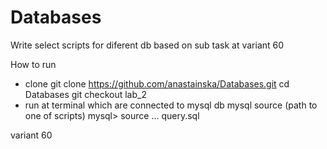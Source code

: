 # Databases
Write select scripts for diferent db based on sub task at variant 60

How to run
- clone
git clone https://github.com/anastainska/Databases.git
cd Databases
git checkout lab_2
- run at terminal which are connected to mysql db mysql source (path to one of scripts)
mysql>  source ... query.sql

variant 60